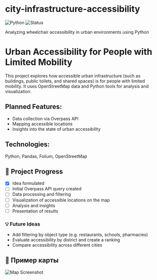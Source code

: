 # city-infrastructure-accessibility
![Python](https://img.shields.io/badge/Python-3.10-blue)
![Status](https://img.shields.io/badge/Status-In%20Progress-yellow)

Analyzing wheelchair accessibility in urban environments using Python

# Urban Accessibility for People with Limited Mobility

This project explores how accessible urban infrastructure (such as buildings, public toilets, and shared spaces) is for people with limited mobility. It uses OpenStreetMap data and Python tools for analysis and visualization.

## Planned Features:
- Data collection via Overpass API
- Mapping accessible locations
- Insights into the state of urban accessibility

## Technologies:
Python, Pandas, Folium, OpenStreetMap

## 🚧 Project Progress

- [x] Idea formulated  
- [ ] Initial Overpass API query created  
- [ ] Data processing and filtering  
- [ ] Visualization of accessible locations on the map  
- [ ] Analysis and insights  
- [ ] Presentation of results  

### 💡 Future Ideas

- Add filtering by object type (e.g. restaurants, schools, pharmacies)
- Evaluate accessibility by district and create a ranking
- Compare accessibility across different cities

## 📌 Пример карты
![Map Screenshot](./screenshots/map_example.png)

